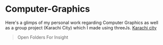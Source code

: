 # Computer-Graphics

Here's a glimps of my personal work regarding Computer Graphics as well as a group project (Karachi City) which I made using threeJs. 
[Karachi city](https://umar-anzar.github.io/karachi-city-computer-graphics/KARACHI%20CITY%20PROJECT/index.html)

> Open Folders For Insight
